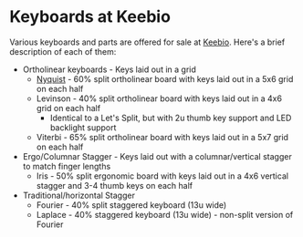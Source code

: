 # Keyboards at Keebio

Various keyboards and parts are offered for sale at [Keebio](https://keeb.io). Here's a brief description of each of them:

* Ortholinear keyboards - Keys laid out in a grid
  * [Nyquist](/README.md) - 60% split ortholinear board with keys laid out in a 5x6 grid on each half
  * Levinson - 40% split ortholinear board with keys laid out in a 4x6 grid on each half
    * Identical to a Let's Split, but with 2u thumb key support and LED backlight support
  * Viterbi - 65% split ortholinear board with keys laid out in a 5x7 grid on each half
* Ergo/Columnar Stagger - Keys laid out with a columnar/vertical stagger to match finger lengths
  * Iris - 50% split ergonomic board with keys laid out in a 4x6 vertical stagger and 3-4 thumb keys on each half
* Traditional/horizontal Stagger
  * Fourier - 40% split staggered keyboard \(13u wide\)
  * Laplace - 40% staggered keyboard \(13u wide\) - non-split version of Fourier



